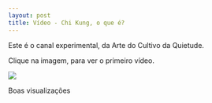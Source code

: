 ```yaml
---
layout: post
title: Vídeo - Chi Kung, o que é?
---
```


Este é o canal experimental, da Arte do Cultivo da Quietude. 

Clique na imagem, para ver o primeiro vídeo. 

<a href="https://www.youtube.com/watch?v=vzoVd5iL994"><img src="http://lourencoazevedo.com/pimagens/2015-03-14.jpg"></a>

Boas visualizações 